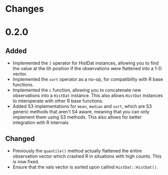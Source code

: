 # Changes

# 0.2.0

## Added

* Implemented the `[` operator for HistDat instances, allowing you to find the value at the ith position if the observations were flattened into a 1-D vector.
* Implemented the `sort` operator as a no-op, for compatibility with R base functions.
* Implemented the `c` function, allowing you to concatenate new observations into a `HistDat` instance. This also allows `HistDat` instances to interoperate with other R base functions.
* Added S3 implementations for `mean`, `median` and `sort`, which are S3 generic methods that aren't S4 aware, meaning that you can only implement them using S3 methods. This also allows for better integration with R internals.

## Changed

* Previously the `quantile()` method actually flattened the entire observation vector which crashed R in situations with high counts. This is now fixed.
* Ensure that the vals vector is sorted upon callind `HistDat::HistDat()`.
